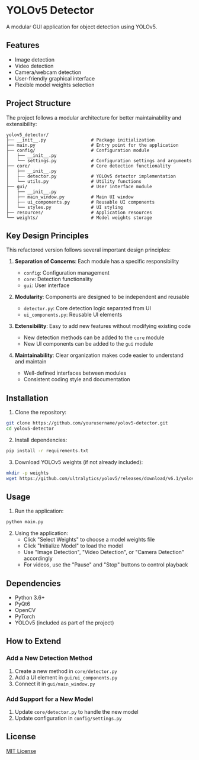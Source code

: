 # YOLOv5 Detector

A modular GUI application for object detection using YOLOv5.

## Features

- Image detection
- Video detection
- Camera/webcam detection
- User-friendly graphical interface
- Flexible model weights selection

## Project Structure

The project follows a modular architecture for better maintainability and extensibility:

```
yolov5_detector/
├── __init__.py                 # Package initialization
├── main.py                     # Entry point for the application
├── config/                     # Configuration module
│   ├── __init__.py
│   └── settings.py             # Configuration settings and arguments
├── core/                       # Core detection functionality
│   ├── __init__.py
│   ├── detector.py             # YOLOv5 detector implementation
│   └── utils.py                # Utility functions
├── gui/                        # User interface module
│   ├── __init__.py
│   ├── main_window.py          # Main UI window
│   ├── ui_components.py        # Reusable UI components
│   └── styles.py               # UI styling
├── resources/                  # Application resources
└── weights/                    # Model weights storage
```

## Key Design Principles

This refactored version follows several important design principles:

1. **Separation of Concerns**: Each module has a specific responsibility
   - `config`: Configuration management
   - `core`: Detection functionality
   - `gui`: User interface

2. **Modularity**: Components are designed to be independent and reusable
   - `detector.py`: Core detection logic separated from UI
   - `ui_components.py`: Reusable UI elements

3. **Extensibility**: Easy to add new features without modifying existing code
   - New detection methods can be added to the `core` module
   - New UI components can be added to the `gui` module

4. **Maintainability**: Clear organization makes code easier to understand and maintain
   - Well-defined interfaces between modules
   - Consistent coding style and documentation

## Installation

1. Clone the repository:
```bash
git clone https://github.com/yourusername/yolov5-detector.git
cd yolov5-detector
```

2. Install dependencies:
```bash
pip install -r requirements.txt
```

3. Download YOLOv5 weights (if not already included):
```bash
mkdir -p weights
wget https://github.com/ultralytics/yolov5/releases/download/v6.1/yolov5s.pt -O weights/yolov5s.pt
```

## Usage

1. Run the application:
```bash
python main.py
```

2. Using the application:
   - Click "Select Weights" to choose a model weights file
   - Click "Initialize Model" to load the model
   - Use "Image Detection", "Video Detection", or "Camera Detection" accordingly
   - For videos, use the "Pause" and "Stop" buttons to control playback

## Dependencies

- Python 3.6+
- PyQt6
- OpenCV
- PyTorch
- YOLOv5 (included as part of the project)

## How to Extend

### Add a New Detection Method

1. Create a new method in `core/detector.py`
2. Add a UI element in `gui/ui_components.py` 
3. Connect it in `gui/main_window.py`

### Add Support for a New Model

1. Update `core/detector.py` to handle the new model
2. Update configuration in `config/settings.py`

## License

[MIT License](LICENSE)